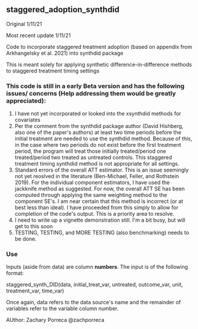 ## staggered_adoption_synthdid

Original 1/11/21

Most recent update 1/11/21

Code to incorporate staggered treatment adoption (based on appendix from Arkhangelsky et al. 2021) into synthdid package

This is meant solely for applying synthetic difference-in-difference methods to staggered treatment timing settings


### This code is still in a early Beta version and has the following issues/ concerns (Help addressing them would be greatly appreciated):

1) I have not yet incorporated or looked into the xsynthdid methods for covariates
2) Per the comment from the synthdid package author (David Hishberg, also one of the paper's authors) at least two time periods before the initial treatment are needed to use the synthdid method. Because of this, in the case where two periods do not exist before the first treatment period, the program will treat those initially treated/period one treated/period two treated as untreated controls. This staggered treatment timing synthdid method is not appropriate for all settings. 
3) Standard errors of the overall ATT estimator. This is an issue seemingly not yet reoslved in the literature (Ben-Michael, Feller, and Rothstein 2019). For the individual component estimators, I have used the jackknife method as suggested. For now, the overall ATT SE has been computed through applying the same weighting method to the component SE's. I am near certain that this method is incorrect (or at best less than ideal). I have proceeded from this simply to allow for completion of the code's output. This is a priority area to resolve. 
4) I need to write up a vignette demonstration still. I'm a bit busy, but will get to this soon
5) TESTING, TESTING, and MORE TESTING (also benchmarking) needs to be done. 


### Use
Inputs (aside from data) are column <b>numbers</b>. The input is of the following format:

staggered_synth_DID(data, initial_treat_var, untreated, outcome_var,   unit, treatment_var, time_var)

Once again, data refers to the data source's name and the remainder of variables refer to the variable column number. 

AUthor: Zachary Porreca @zachporreca
